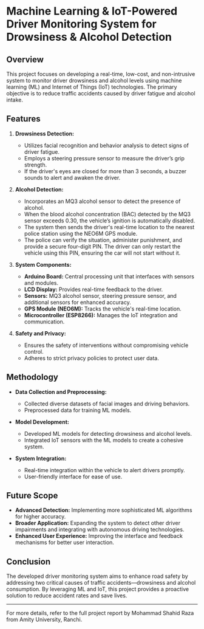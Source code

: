 # Machine Learning & IoT-Powered Driver Monitoring System for Drowsiness & Alcohol Detection

## Overview

This project focuses on developing a real-time, low-cost, and non-intrusive system to monitor driver drowsiness and alcohol levels using machine learning (ML) and Internet of Things (IoT) technologies. The primary objective is to reduce traffic accidents caused by driver fatigue and alcohol intake.

## Features

1. **Drowsiness Detection:**
   - Utilizes facial recognition and behavior analysis to detect signs of driver fatigue.
   - Employs a steering pressure sensor to measure the driver’s grip strength.
   - If the driver's eyes are closed for more than 3 seconds, a buzzer sounds to alert and awaken the driver.

2. **Alcohol Detection:**
   - Incorporates an MQ3 alcohol sensor to detect the presence of alcohol.
   - When the blood alcohol concentration (BAC) detected by the MQ3 sensor exceeds 0.30, the vehicle’s ignition is automatically disabled.
   - The system then sends the driver's real-time location to the nearest police station using the NEO6M GPS module.
   - The police can verify the situation, administer punishment, and provide a secure four-digit PIN. The driver can only restart the vehicle using this PIN, ensuring the car will not start without it.

3. **System Components:**
   - **Arduino Board:** Central processing unit that interfaces with sensors and modules.
   - **LCD Display:** Provides real-time feedback to the driver.
   - **Sensors:** MQ3 alcohol sensor, steering pressure sensor, and additional sensors for enhanced accuracy.
   - **GPS Module (NEO6M):** Tracks the vehicle's real-time location.
   - **Microcontroller (ESP8266):** Manages the IoT integration and communication.

4. **Safety and Privacy:**
   - Ensures the safety of interventions without compromising vehicle control.
   - Adheres to strict privacy policies to protect user data.

## Methodology

- **Data Collection and Preprocessing:**
  - Collected diverse datasets of facial images and driving behaviors.
  - Preprocessed data for training ML models.

- **Model Development:**
  - Developed ML models for detecting drowsiness and alcohol levels.
  - Integrated IoT sensors with the ML models to create a cohesive system.

- **System Integration:**
  - Real-time integration within the vehicle to alert drivers promptly.
  - User-friendly interface for ease of use.

## Future Scope

- **Advanced Detection:** Implementing more sophisticated ML algorithms for higher accuracy.
- **Broader Application:** Expanding the system to detect other driver impairments and integrating with autonomous driving technologies.
- **Enhanced User Experience:** Improving the interface and feedback mechanisms for better user interaction.

## Conclusion

The developed driver monitoring system aims to enhance road safety by addressing two critical causes of traffic accidents—drowsiness and alcohol consumption. By leveraging ML and IoT, this project provides a proactive solution to reduce accident rates and save lives.

---

For more details, refer to the full project report by Mohammad Shahid Raza from Amity University, Ranchi.
